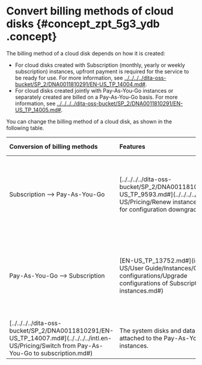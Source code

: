 # Convert billing methods of cloud disks {#concept_zpt_5g3_ydb .concept}

The billing method of a cloud disk depends on how it is created:

-   For cloud disks created with Subscription \(monthly, yearly or weekly subscription\) instances, upfront payment is required for the service to be ready for use. For more information, see [../../../../dita-oss-bucket/SP\_2/DNA0011810291/EN-US\_TP\_14004.md\#](../../../../intl.en-US/Pricing/Subscription.md#).
-   For cloud disks created jointly with Pay-As-You-Go instances or separately created are billed on a Pay-As-You-Go basis. For more information, see [../../../../dita-oss-bucket/SP\_2/DNA0011810291/EN-US\_TP\_14005.md\#](../../../../intl.en-US/Pricing/Pay-As-You-Go.md#).

You can change the billing method of a cloud disk, as shown in the following table.

|Conversion of billing methods|Features|Effective date|Suitable for|
|:----------------------------|:-------|:-------------|:-----------|
|Subscription —\> Pay-As-You-Go|[../../../../dita-oss-bucket/SP\_2/DNA0011810291/EN-US\_TP\_9593.md\#](../../../../intl.en-US/Pricing/Renew instances/Renew for configuration downgrade.md#)|Effective from the next billing cycle|Subscription cloud disks attached to Subscription instances. The billing method of the system disk cannot be changed.|
|Pay-As-You-Go —\> Subscription|[EN-US\_TP\_13752.md\#](intl.en-US/User Guide/Instances/Change configurations/Upgrade configurations of Subscription instances.md#)|Effective immediately|Pay-As-You-Go data disks attached to Subscription instances. The billing method of the system disk cannot be changed.|
|[../../../../dita-oss-bucket/SP\_2/DNA0011810291/EN-US\_TP\_14007.md\#](../../../../intl.en-US/Pricing/Switch from Pay-As-You-Go to subscription.md#)|The system disks and data disks attached to the Pay-As-You-Go instances.|

